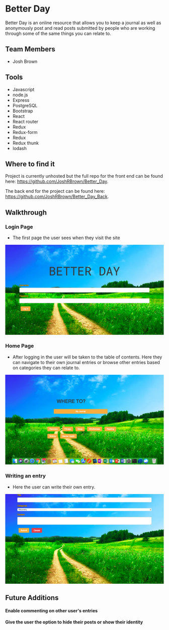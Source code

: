 # Better Day

Better Day is an online resource that allows you to keep a journal as well as anonymously post and read posts submitted by people who are working through some of the same things you can relate to.

## Team Members

* Josh Brown

## Tools

* Javascript
* node.js
* Express
* PostgreSQL
* Bootstrap
* React
* React router
* Redux
* Redux-form
* Redux
* Redux thunk
* lodash


## Where to find it

Project is currently unhosted but the full repo for the front end can be found here: https://github.com/JoshRBrown/Better_Day.

The back end for the project can be found here:
https://github.com/JoshRBrown/Better_Day_Back. 


## Walkthrough

### Login Page

* The first page the user sees when they visit the site

<img src="readmeimg/login.png">


### Home Page

* After logging in the user will be taken to the table of contents. Here they can navigate to their own journal entries or browse other entries based on categories they can relate to.

<img src="readmeimg/index.png">

### Writing an entry

* Here the user can write their own entry.

<img src='readmeimg/entry.png'>



## Future Additions

#### Enable commenting on other user's entries

#### Give the user the option to hide their posts or show their identity
